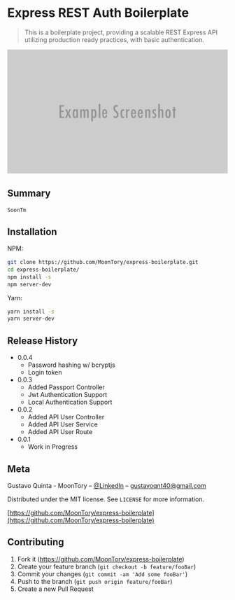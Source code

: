 # Express REST Auth Boilerplate
> This is a boilerplate project, providing a scalable REST Express API utilizing production ready practices, with basic authentication.


![](./misc/header.png)

## Summary

	SoonTm

## Installation

NPM:

```sh
git clone https://github.com/MoonTory/express-boilerplate.git
cd express-boilerplate/
npm install -s
npm server-dev
```

Yarn:

```sh
yarn install -s
yarn server-dev
```

## Release History
* 0.0.4
    * Password hashing w/ bcryptjs
    * Login token
* 0.0.3
    * Added Passport Controller
    * Jwt Authentication Support
    * Local Authentication Support
* 0.0.2
    * Added API User Controller
    * Added API User Service
    * Added API User Route
* 0.0.1
    * Work in Progress

## Meta

Gustavo Quinta - MoonTory – [@LinkedIn](www.linkedin.com/in/gustavo-quinta) – gustavoqnt40@gmail.com

Distributed under the MIT license. See ``LICENSE`` for more information.

[https://github.com/MoonTory/express-boilerplate](https://github.com/MoonTory/express-boilerplate)

## Contributing

1. Fork it (<https://github.com/MoonTory/express-boilerplate>)
2. Create your feature branch (`git checkout -b feature/fooBar`)
3. Commit your changes (`git commit -am 'Add some fooBar'`)
4. Push to the branch (`git push origin feature/fooBar`)
5. Create a new Pull Request

<!-- Markdown link & img dfn's -->
[wiki]: https://github.com/MoonTory/express-boilerplate/wiki
